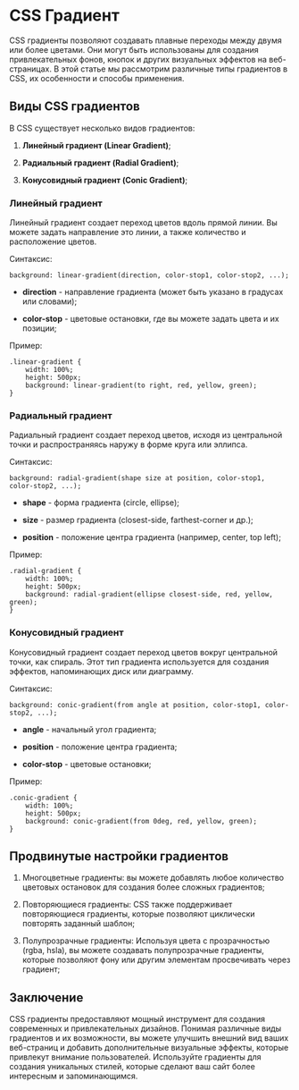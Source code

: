 # CSS Градиент

CSS градиенты позволяют создавать плавные переходы между двумя или более цветами. Они могут быть использованы для создания привлекательных фонов, кнопок и других визуальных эффектов на веб-страницах. В этой статье мы рассмотрим различные типы градиентов в CSS, их особенности и способы применения.

## Виды CSS градиентов

В CSS существует несколько видов градиентов:

1. **Линейный градиент (Linear Gradient)**;

2. **Радиальный градиент (Radial Gradient)**;

3. **Конусовидный градиент (Conic Gradient)**;

### Линейный градиент

Линейный градиент создает переход цветов вдоль прямой линии. Вы можете задать направление это линии, а также количество и расположение цветов.

Синтаксис:

```
background: linear-gradient(direction, color-stop1, color-stop2, ...);
```

- **direction** - направление градиента (может быть указано в градусах или словами);

- **color-stop** - цветовые остановки, где вы можете задать цвета и их позиции;

Пример:

```
.linear-gradient {
    width: 100%;
    height: 500px;
    background: linear-gradient(to right, red, yellow, green);
}
```

### Радиальный градиент

Радиальный градиент создает переход цветов, исходя из центральной точки и распространяясь наружу в форме круга или эллипса.

Синтаксис:

```
background: radial-gradient(shape size at position, color-stop1, color-stop2, ...);
```

- **shape** - форма градиента (circle, ellipse);

- **size** - размер градиента (closest-side, farthest-corner и др.);

- **position** - положение центра градиента (например, center, top left);

Пример:

```
.radial-gradient {
    width: 100%;
    height: 500px;
    background: radial-gradient(ellipse closest-side, red, yellow, green);
}
```

### Конусовидный градиент

Конусовидный градиент создает переход цветов вокруг центральной точки, как спираль. Этот тип градиента используется для создания эффектов, напоминающих диск или диаграмму.

Синтаксис:

```
background: conic-gradient(from angle at position, color-stop1, color-stop2, ...);
```

- **angle** - начальный угол градиента;

- **position** - положение центра градиента;

- **color-stop** - цветовые остановки;

Пример:

```
.conic-gradient {
    width: 100%;
    height: 500px;
    background: conic-gradient(from 0deg, red, yellow, green);
}
```

## Продвинутые настройки градиентов

1. Многоцветные градиенты: вы можете добавлять любое количество цветовых остановок для создания более сложных градиентов;

2. Повторяющиеся градиенты: CSS также поддерживает повторяющиеся градиенты, которые позволяют циклически повторять заданный шаблон;

3. Полупрозрачные градиенты: Используя цвета с прозрачностью (rgba, hsla), вы можете создавать полупрозрачные градиенты, которые позволяют фону или другим элементам просвечивать через градиент;

## Заключение

CSS градиенты предоставляют мощный инструмент для создания современных и привлекательных дизайнов. Понимая различные виды градиентов и их возможности, вы можете улучшить внешний вид ваших веб-страниц и добавить дополнительные визуальные эффекты, которые привлекут внимание пользователей. Используйте градиенты для создания уникальных стилей, которые сделают ваш сайт более интересным и запоминающимся.